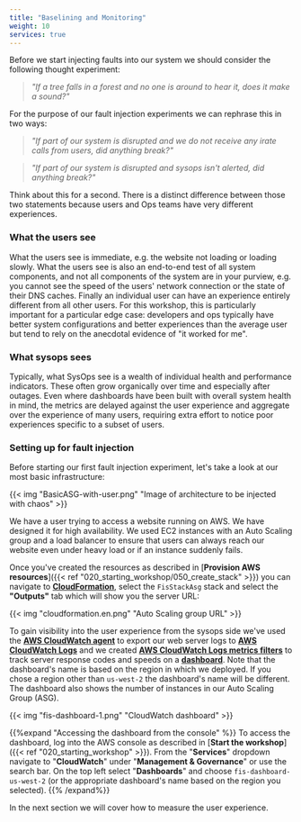 ```yaml
---
title: "Baselining and Monitoring"
weight: 10
services: true
---
```


Before we start injecting faults into our system we should consider the following thought experiment:

> _"If a tree falls in a forest and no one is around to hear it, does it make a sound?"_
 
For the purpose of our fault injection experiments we can rephrase this in two ways:

> _"If part of our system is disrupted and we do not receive any irate calls from users, did anything break?"_

> _"If part of our system is disrupted and sysops isn't alerted, did anything break?"_

Think about this for a second. There is a distinct difference between those two statements because users and Ops teams have very different experiences.

### What the users see

What the users see is immediate, e.g. the website not loading or loading slowly. What the users see is also an end-to-end test of all system components, and not all components of the system are in your purview, e.g. you cannot see the speed of the users' network connection or the state of their DNS caches. Finally an individual user can have an experience entirely different from all other users. For this workshop, this is particularly important for a particular edge case: developers and ops typically have better system configurations and better experiences than the average user but tend to rely on the anecdotal evidence of "it worked for me".

### What sysops sees

Typically, what SysOps see is a wealth of individual health and performance indicators. These often grow organically over time and especially after outages. Even where dashboards have been built with overall system health in mind, the metrics are delayed against the user experience and aggregate over the experience of many users, requiring extra effort to notice poor experiences specific to a subset of users.

### Setting up for fault injection

Before starting our first fault injection experiment, let's take a look at our most basic infrastructure:

{{< img "BasicASG-with-user.png" "Image of architecture to be injected with chaos" >}}

We have a user trying to access a website running on AWS. We have designed it for high availability. We used EC2 instances with an Auto Scaling group and a load balancer to ensure that users can always reach our website even under heavy load or if an instance suddenly fails.

Once you've created the resources as described in [**Provision AWS resources**]({{< ref "020_starting_workshop/050_create_stack" >}}) you can navigate to [**CloudFormation**](https://console.aws.amazon.com/cloudformation/home), select the `FisStackAsg` stack and select the **"Outputs"** tab which will show you the server URL:

{{< img "cloudformation.en.png" "Auto Scaling group URL" >}}

To gain visibility into the user experience from the sysops side we've used the [**AWS CloudWatch agent**](https://docs.aws.amazon.com/AmazonCloudWatch/latest/logs/UseCloudWatchUnifiedAgent.html) to export our web server logs to [**AWS CloudWatch Logs**](https://console.aws.amazon.com/cloudwatch/home?#logsV2:log-groups/log-group/$252Ffis-workshop$252Fasg-access-log) and we created [**AWS CloudWatch Logs metrics filters**](https://docs.aws.amazon.com/AmazonCloudWatch/latest/logs/MonitoringLogData.html) to track server response codes and speeds on a [**dashboard**](https://console.aws.amazon.com/cloudwatch/home?#dashboards:name=FisDashboard-us-west-2). Note that the dashboard's name is based on the region in which we deployed. If you chose a region other than `us-west-2` the dashboard's name will be different. The dashboard also shows the number of instances in our Auto Scaling Group (ASG).

{{< img "fis-dashboard-1.png" "CloudWatch dashboard" >}}

{{%expand "Accessing the dashboard from the console" %}}
To access the dashboard, log into the AWS console as described in [**Start the workshop**]({{< ref "020_starting_workshop" >}}). From the "**Services**" dropdown navigate to "**CloudWatch**" under "**Management & Governance**" or use the search bar. On the top left select "**Dashboards**" and choose `fis-dashboard-us-west-2` (or the appropriate dashboard's name based on the region you selected).
{{% /expand%}}

In the next section we will cover how to measure the user experience. 
